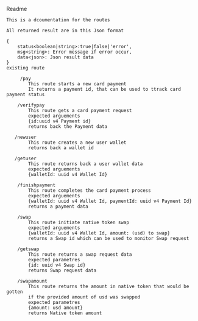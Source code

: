 Readme

    This is a dcoumentation for the routes
    
    All returned result are in this Json format
    
    {
        status<boolean|string>:true|false|'error',
        msg<string>: Error message if error occur,
        data<json>: Json result data
    }
    existing route
         
         /pay
            This route starts a new card payment
            It returns a payment id, that can be used to ttrack card payment status
        
        /verifypay
            This route gets a card payment request
            expected arguements
            {id:uuid v4 Payment id}
            returns back the Payment data
       
       /newuser
            This route creates a new user wallet
            returns back a wallet id
            
       /getuser
            This route returns back a user wallet data
            expected arguements
            {walletId: uuid v4 Wallet Id}
        
        /finishpayment
            This route completes the card payment process
            expected arguements
            {walletId: uuid v4 Wallet Id, paymentId: uuid v4 Payment Id}
            returns a payment data
            
        /swap
            This route initiate native token swap
            expected arguements
            {walletId: uuid v4 Wallet Id, amount: (usd) to swap}
            returns a Swap id which can be used to monitor Swap request
            
        /getswap
            This route returns a swap request data
            expected parametres
            {id: uuid v4 Swap id}
            returns Swap request data
            
        /swapamount
            This route returns the amount in native token that would be gotten
            if the provided amount of usd was swapped
            expected parametres
            {amount: usd amount}
            returns Native token amount
